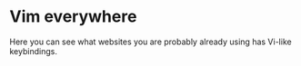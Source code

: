 # Vim everywhere

Here you can see what websites you are probably already using has Vi-like keybindings.
